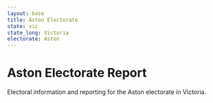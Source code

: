 ```yaml
---
layout: base
title: Aston Electorate
state: vic
state_long: Victoria
electorate: Aston
---
```


# Aston Electorate Report

Electoral information and reporting for the Aston electorate in Victoria.
